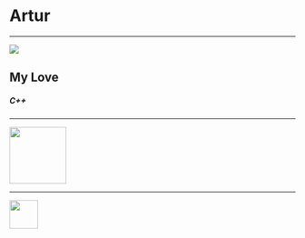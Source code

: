 # **Artur**

<hr>

<img src="https://github-readme-stats.vercel.app/api?username=4RTUrrrr&show_icons=true&theme=dark">

## My Love

##### **C++**

<hr>

<a href="https://twitter.com/4rturrrr" target="_blank"><img width="100px" height="100px" src="https://cdn.jsdelivr.net/gh/devicons/devicon/icons/twitter/twitter-original.svg" /></a>

<hr>

<img width="50px" height="50px" src="https://cdn.jsdelivr.net/gh/devicons/devicon/icons/cplusplus/cplusplus-original.svg" />
